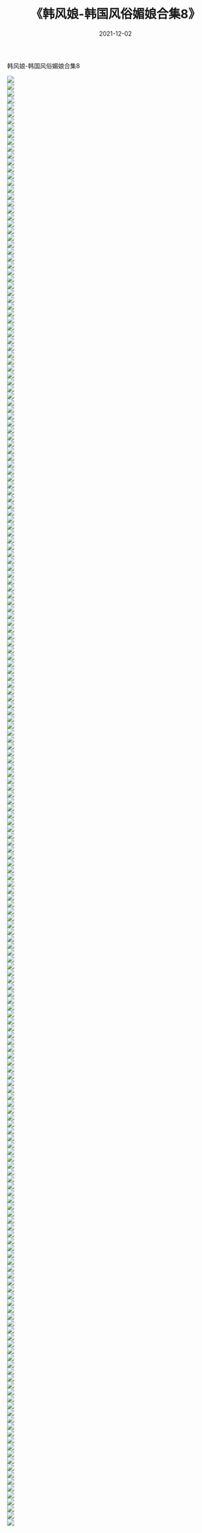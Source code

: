﻿---
layout: post
title:  《韩风娘-韩国风俗媚娘合集8》
date:   2021-12-02
img: http://imgx.orgx.ga/漏D/网络美图/2021/韩风娘-韩国风俗媚娘合集8/000.jpg
categories: [美女, 清纯, 唯美]
---

韩风娘-韩国风俗媚娘合集8

  ![](http://imgx.orgx.ga/漏D/网络美图/2021/韩风娘-韩国风俗媚娘合集8/001.jpg) <br> ![](http://imgx.orgx.ga/漏D/网络美图/2021/韩风娘-韩国风俗媚娘合集8/002.jpg) <br> ![](http://imgx.orgx.ga/漏D/网络美图/2021/韩风娘-韩国风俗媚娘合集8/003.jpg) <br> ![](http://imgx.orgx.ga/漏D/网络美图/2021/韩风娘-韩国风俗媚娘合集8/004.jpg) <br> ![](http://imgx.orgx.ga/漏D/网络美图/2021/韩风娘-韩国风俗媚娘合集8/005.jpg) <br> ![](http://imgx.orgx.ga/漏D/网络美图/2021/韩风娘-韩国风俗媚娘合集8/006.jpg) <br> ![](http://imgx.orgx.ga/漏D/网络美图/2021/韩风娘-韩国风俗媚娘合集8/007.jpg) <br> ![](http://imgx.orgx.ga/漏D/网络美图/2021/韩风娘-韩国风俗媚娘合集8/008.jpg) <br> ![](http://imgx.orgx.ga/漏D/网络美图/2021/韩风娘-韩国风俗媚娘合集8/009.jpg) <br> ![](http://imgx.orgx.ga/漏D/网络美图/2021/韩风娘-韩国风俗媚娘合集8/010.jpg) <br> ![](http://imgx.orgx.ga/漏D/网络美图/2021/韩风娘-韩国风俗媚娘合集8/011.jpg) <br> ![](http://imgx.orgx.ga/漏D/网络美图/2021/韩风娘-韩国风俗媚娘合集8/012.jpg) <br> ![](http://imgx.orgx.ga/漏D/网络美图/2021/韩风娘-韩国风俗媚娘合集8/013.jpg) <br> ![](http://imgx.orgx.ga/漏D/网络美图/2021/韩风娘-韩国风俗媚娘合集8/014.jpg) <br> ![](http://imgx.orgx.ga/漏D/网络美图/2021/韩风娘-韩国风俗媚娘合集8/015.jpg) <br> ![](http://imgx.orgx.ga/漏D/网络美图/2021/韩风娘-韩国风俗媚娘合集8/016.jpg) <br> ![](http://imgx.orgx.ga/漏D/网络美图/2021/韩风娘-韩国风俗媚娘合集8/017.jpg) <br> ![](http://imgx.orgx.ga/漏D/网络美图/2021/韩风娘-韩国风俗媚娘合集8/018.jpg) <br> ![](http://imgx.orgx.ga/漏D/网络美图/2021/韩风娘-韩国风俗媚娘合集8/019.jpg) <br> ![](http://imgx.orgx.ga/漏D/网络美图/2021/韩风娘-韩国风俗媚娘合集8/020.jpg) <br> ![](http://imgx.orgx.ga/漏D/网络美图/2021/韩风娘-韩国风俗媚娘合集8/021.jpg) <br> ![](http://imgx.orgx.ga/漏D/网络美图/2021/韩风娘-韩国风俗媚娘合集8/022.jpg) <br> ![](http://imgx.orgx.ga/漏D/网络美图/2021/韩风娘-韩国风俗媚娘合集8/023.jpg) <br> ![](http://imgx.orgx.ga/漏D/网络美图/2021/韩风娘-韩国风俗媚娘合集8/024.jpg) <br> ![](http://imgx.orgx.ga/漏D/网络美图/2021/韩风娘-韩国风俗媚娘合集8/025.jpg) <br> ![](http://imgx.orgx.ga/漏D/网络美图/2021/韩风娘-韩国风俗媚娘合集8/026.jpg) <br> ![](http://imgx.orgx.ga/漏D/网络美图/2021/韩风娘-韩国风俗媚娘合集8/027.jpg) <br> ![](http://imgx.orgx.ga/漏D/网络美图/2021/韩风娘-韩国风俗媚娘合集8/028.jpg) <br> ![](http://imgx.orgx.ga/漏D/网络美图/2021/韩风娘-韩国风俗媚娘合集8/029.jpg) <br> ![](http://imgx.orgx.ga/漏D/网络美图/2021/韩风娘-韩国风俗媚娘合集8/030.jpg) <br> ![](http://imgx.orgx.ga/漏D/网络美图/2021/韩风娘-韩国风俗媚娘合集8/031.jpg) <br> ![](http://imgx.orgx.ga/漏D/网络美图/2021/韩风娘-韩国风俗媚娘合集8/032.jpg) <br> ![](http://imgx.orgx.ga/漏D/网络美图/2021/韩风娘-韩国风俗媚娘合集8/033.jpg) <br> ![](http://imgx.orgx.ga/漏D/网络美图/2021/韩风娘-韩国风俗媚娘合集8/034.jpg) <br> ![](http://imgx.orgx.ga/漏D/网络美图/2021/韩风娘-韩国风俗媚娘合集8/035.jpg) <br> ![](http://imgx.orgx.ga/漏D/网络美图/2021/韩风娘-韩国风俗媚娘合集8/036.jpg) <br> ![](http://imgx.orgx.ga/漏D/网络美图/2021/韩风娘-韩国风俗媚娘合集8/037.jpg) <br> ![](http://imgx.orgx.ga/漏D/网络美图/2021/韩风娘-韩国风俗媚娘合集8/038.jpg) <br> ![](http://imgx.orgx.ga/漏D/网络美图/2021/韩风娘-韩国风俗媚娘合集8/039.jpg) <br> ![](http://imgx.orgx.ga/漏D/网络美图/2021/韩风娘-韩国风俗媚娘合集8/040.jpg) <br> ![](http://imgx.orgx.ga/漏D/网络美图/2021/韩风娘-韩国风俗媚娘合集8/041.jpg) <br> ![](http://imgx.orgx.ga/漏D/网络美图/2021/韩风娘-韩国风俗媚娘合集8/042.jpg) <br> ![](http://imgx.orgx.ga/漏D/网络美图/2021/韩风娘-韩国风俗媚娘合集8/043.jpg) <br> ![](http://imgx.orgx.ga/漏D/网络美图/2021/韩风娘-韩国风俗媚娘合集8/044.jpg) <br> ![](http://imgx.orgx.ga/漏D/网络美图/2021/韩风娘-韩国风俗媚娘合集8/045.jpg) <br> ![](http://imgx.orgx.ga/漏D/网络美图/2021/韩风娘-韩国风俗媚娘合集8/046.jpg) <br> ![](http://imgx.orgx.ga/漏D/网络美图/2021/韩风娘-韩国风俗媚娘合集8/047.jpg) <br> ![](http://imgx.orgx.ga/漏D/网络美图/2021/韩风娘-韩国风俗媚娘合集8/048.jpg) <br> ![](http://imgx.orgx.ga/漏D/网络美图/2021/韩风娘-韩国风俗媚娘合集8/049.jpg) <br> ![](http://imgx.orgx.ga/漏D/网络美图/2021/韩风娘-韩国风俗媚娘合集8/050.jpg) <br> ![](http://imgx.orgx.ga/漏D/网络美图/2021/韩风娘-韩国风俗媚娘合集8/051.jpg) <br> ![](http://imgx.orgx.ga/漏D/网络美图/2021/韩风娘-韩国风俗媚娘合集8/052.jpg) <br> ![](http://imgx.orgx.ga/漏D/网络美图/2021/韩风娘-韩国风俗媚娘合集8/053.jpg) <br> ![](http://imgx.orgx.ga/漏D/网络美图/2021/韩风娘-韩国风俗媚娘合集8/054.jpg) <br> ![](http://imgx.orgx.ga/漏D/网络美图/2021/韩风娘-韩国风俗媚娘合集8/055.jpg) <br> ![](http://imgx.orgx.ga/漏D/网络美图/2021/韩风娘-韩国风俗媚娘合集8/056.jpg) <br> ![](http://imgx.orgx.ga/漏D/网络美图/2021/韩风娘-韩国风俗媚娘合集8/057.jpg) <br> ![](http://imgx.orgx.ga/漏D/网络美图/2021/韩风娘-韩国风俗媚娘合集8/058.jpg) <br> ![](http://imgx.orgx.ga/漏D/网络美图/2021/韩风娘-韩国风俗媚娘合集8/059.jpg) <br> ![](http://imgx.orgx.ga/漏D/网络美图/2021/韩风娘-韩国风俗媚娘合集8/060.jpg) <br> ![](http://imgx.orgx.ga/漏D/网络美图/2021/韩风娘-韩国风俗媚娘合集8/061.jpg) <br> ![](http://imgx.orgx.ga/漏D/网络美图/2021/韩风娘-韩国风俗媚娘合集8/062.jpg) <br> ![](http://imgx.orgx.ga/漏D/网络美图/2021/韩风娘-韩国风俗媚娘合集8/063.jpg) <br> ![](http://imgx.orgx.ga/漏D/网络美图/2021/韩风娘-韩国风俗媚娘合集8/064.jpg) <br> ![](http://imgx.orgx.ga/漏D/网络美图/2021/韩风娘-韩国风俗媚娘合集8/065.jpg) <br> ![](http://imgx.orgx.ga/漏D/网络美图/2021/韩风娘-韩国风俗媚娘合集8/066.jpg) <br> ![](http://imgx.orgx.ga/漏D/网络美图/2021/韩风娘-韩国风俗媚娘合集8/067.jpg) <br> ![](http://imgx.orgx.ga/漏D/网络美图/2021/韩风娘-韩国风俗媚娘合集8/068.jpg) <br> ![](http://imgx.orgx.ga/漏D/网络美图/2021/韩风娘-韩国风俗媚娘合集8/069.jpg) <br> ![](http://imgx.orgx.ga/漏D/网络美图/2021/韩风娘-韩国风俗媚娘合集8/070.jpg) <br> ![](http://imgx.orgx.ga/漏D/网络美图/2021/韩风娘-韩国风俗媚娘合集8/071.jpg) <br> ![](http://imgx.orgx.ga/漏D/网络美图/2021/韩风娘-韩国风俗媚娘合集8/072.jpg) <br> ![](http://imgx.orgx.ga/漏D/网络美图/2021/韩风娘-韩国风俗媚娘合集8/073.jpg) <br> ![](http://imgx.orgx.ga/漏D/网络美图/2021/韩风娘-韩国风俗媚娘合集8/074.jpg) <br> ![](http://imgx.orgx.ga/漏D/网络美图/2021/韩风娘-韩国风俗媚娘合集8/075.jpg) <br> ![](http://imgx.orgx.ga/漏D/网络美图/2021/韩风娘-韩国风俗媚娘合集8/076.jpg) <br> ![](http://imgx.orgx.ga/漏D/网络美图/2021/韩风娘-韩国风俗媚娘合集8/077.jpg) <br> ![](http://imgx.orgx.ga/漏D/网络美图/2021/韩风娘-韩国风俗媚娘合集8/078.jpg) <br> ![](http://imgx.orgx.ga/漏D/网络美图/2021/韩风娘-韩国风俗媚娘合集8/079.jpg) <br> ![](http://imgx.orgx.ga/漏D/网络美图/2021/韩风娘-韩国风俗媚娘合集8/080.jpg) <br> ![](http://imgx.orgx.ga/漏D/网络美图/2021/韩风娘-韩国风俗媚娘合集8/081.jpg) <br> ![](http://imgx.orgx.ga/漏D/网络美图/2021/韩风娘-韩国风俗媚娘合集8/082.jpg) <br> ![](http://imgx.orgx.ga/漏D/网络美图/2021/韩风娘-韩国风俗媚娘合集8/083.jpg) <br> ![](http://imgx.orgx.ga/漏D/网络美图/2021/韩风娘-韩国风俗媚娘合集8/084.jpg) <br> ![](http://imgx.orgx.ga/漏D/网络美图/2021/韩风娘-韩国风俗媚娘合集8/085.jpg) <br> ![](http://imgx.orgx.ga/漏D/网络美图/2021/韩风娘-韩国风俗媚娘合集8/086.jpg) <br> ![](http://imgx.orgx.ga/漏D/网络美图/2021/韩风娘-韩国风俗媚娘合集8/087.jpg) <br> ![](http://imgx.orgx.ga/漏D/网络美图/2021/韩风娘-韩国风俗媚娘合集8/088.jpg) <br> ![](http://imgx.orgx.ga/漏D/网络美图/2021/韩风娘-韩国风俗媚娘合集8/089.jpg) <br> ![](http://imgx.orgx.ga/漏D/网络美图/2021/韩风娘-韩国风俗媚娘合集8/090.jpg) <br> ![](http://imgx.orgx.ga/漏D/网络美图/2021/韩风娘-韩国风俗媚娘合集8/091.jpg) <br> ![](http://imgx.orgx.ga/漏D/网络美图/2021/韩风娘-韩国风俗媚娘合集8/092.jpg) <br> ![](http://imgx.orgx.ga/漏D/网络美图/2021/韩风娘-韩国风俗媚娘合集8/093.jpg) <br> ![](http://imgx.orgx.ga/漏D/网络美图/2021/韩风娘-韩国风俗媚娘合集8/094.jpg) <br> ![](http://imgx.orgx.ga/漏D/网络美图/2021/韩风娘-韩国风俗媚娘合集8/095.jpg) <br> ![](http://imgx.orgx.ga/漏D/网络美图/2021/韩风娘-韩国风俗媚娘合集8/096.jpg) <br> ![](http://imgx.orgx.ga/漏D/网络美图/2021/韩风娘-韩国风俗媚娘合集8/097.jpg) <br> ![](http://imgx.orgx.ga/漏D/网络美图/2021/韩风娘-韩国风俗媚娘合集8/098.jpg) <br> ![](http://imgx.orgx.ga/漏D/网络美图/2021/韩风娘-韩国风俗媚娘合集8/099.jpg) <br> ![](http://imgx.orgx.ga/漏D/网络美图/2021/韩风娘-韩国风俗媚娘合集8/100.jpg) <br> ![](http://imgx.orgx.ga/漏D/网络美图/2021/韩风娘-韩国风俗媚娘合集8/101.jpg) <br> ![](http://imgx.orgx.ga/漏D/网络美图/2021/韩风娘-韩国风俗媚娘合集8/102.jpg) <br> ![](http://imgx.orgx.ga/漏D/网络美图/2021/韩风娘-韩国风俗媚娘合集8/103.jpg) <br> ![](http://imgx.orgx.ga/漏D/网络美图/2021/韩风娘-韩国风俗媚娘合集8/104.jpg) <br> ![](http://imgx.orgx.ga/漏D/网络美图/2021/韩风娘-韩国风俗媚娘合集8/105.jpg) <br> ![](http://imgx.orgx.ga/漏D/网络美图/2021/韩风娘-韩国风俗媚娘合集8/106.jpg) <br> ![](http://imgx.orgx.ga/漏D/网络美图/2021/韩风娘-韩国风俗媚娘合集8/107.jpg) <br> ![](http://imgx.orgx.ga/漏D/网络美图/2021/韩风娘-韩国风俗媚娘合集8/108.jpg) <br> ![](http://imgx.orgx.ga/漏D/网络美图/2021/韩风娘-韩国风俗媚娘合集8/109.jpg) <br> ![](http://imgx.orgx.ga/漏D/网络美图/2021/韩风娘-韩国风俗媚娘合集8/110.jpg) <br> ![](http://imgx.orgx.ga/漏D/网络美图/2021/韩风娘-韩国风俗媚娘合集8/111.jpg) <br> ![](http://imgx.orgx.ga/漏D/网络美图/2021/韩风娘-韩国风俗媚娘合集8/112.jpg) <br> ![](http://imgx.orgx.ga/漏D/网络美图/2021/韩风娘-韩国风俗媚娘合集8/113.jpg) <br> ![](http://imgx.orgx.ga/漏D/网络美图/2021/韩风娘-韩国风俗媚娘合集8/114.jpg) <br> ![](http://imgx.orgx.ga/漏D/网络美图/2021/韩风娘-韩国风俗媚娘合集8/115.jpg) <br> ![](http://imgx.orgx.ga/漏D/网络美图/2021/韩风娘-韩国风俗媚娘合集8/116.jpg) <br> ![](http://imgx.orgx.ga/漏D/网络美图/2021/韩风娘-韩国风俗媚娘合集8/117.jpg) <br> ![](http://imgx.orgx.ga/漏D/网络美图/2021/韩风娘-韩国风俗媚娘合集8/118.jpg) <br> ![](http://imgx.orgx.ga/漏D/网络美图/2021/韩风娘-韩国风俗媚娘合集8/119.jpg) <br> ![](http://imgx.orgx.ga/漏D/网络美图/2021/韩风娘-韩国风俗媚娘合集8/120.jpg) <br> ![](http://imgx.orgx.ga/漏D/网络美图/2021/韩风娘-韩国风俗媚娘合集8/121.jpg) <br> ![](http://imgx.orgx.ga/漏D/网络美图/2021/韩风娘-韩国风俗媚娘合集8/122.jpg) <br> ![](http://imgx.orgx.ga/漏D/网络美图/2021/韩风娘-韩国风俗媚娘合集8/123.jpg) <br> ![](http://imgx.orgx.ga/漏D/网络美图/2021/韩风娘-韩国风俗媚娘合集8/124.jpg) <br> ![](http://imgx.orgx.ga/漏D/网络美图/2021/韩风娘-韩国风俗媚娘合集8/125.jpg) <br> ![](http://imgx.orgx.ga/漏D/网络美图/2021/韩风娘-韩国风俗媚娘合集8/126.jpg) <br> ![](http://imgx.orgx.ga/漏D/网络美图/2021/韩风娘-韩国风俗媚娘合集8/127.jpg) <br> ![](http://imgx.orgx.ga/漏D/网络美图/2021/韩风娘-韩国风俗媚娘合集8/128.jpg) <br> ![](http://imgx.orgx.ga/漏D/网络美图/2021/韩风娘-韩国风俗媚娘合集8/129.jpg) <br> ![](http://imgx.orgx.ga/漏D/网络美图/2021/韩风娘-韩国风俗媚娘合集8/130.jpg) <br> ![](http://imgx.orgx.ga/漏D/网络美图/2021/韩风娘-韩国风俗媚娘合集8/131.jpg) <br> ![](http://imgx.orgx.ga/漏D/网络美图/2021/韩风娘-韩国风俗媚娘合集8/132.jpg) <br> ![](http://imgx.orgx.ga/漏D/网络美图/2021/韩风娘-韩国风俗媚娘合集8/133.jpg) <br> ![](http://imgx.orgx.ga/漏D/网络美图/2021/韩风娘-韩国风俗媚娘合集8/134.jpg) <br> ![](http://imgx.orgx.ga/漏D/网络美图/2021/韩风娘-韩国风俗媚娘合集8/135.jpg) <br> ![](http://imgx.orgx.ga/漏D/网络美图/2021/韩风娘-韩国风俗媚娘合集8/136.jpg) <br> ![](http://imgx.orgx.ga/漏D/网络美图/2021/韩风娘-韩国风俗媚娘合集8/137.jpg) <br> ![](http://imgx.orgx.ga/漏D/网络美图/2021/韩风娘-韩国风俗媚娘合集8/138.jpg) <br> ![](http://imgx.orgx.ga/漏D/网络美图/2021/韩风娘-韩国风俗媚娘合集8/139.jpg) <br> ![](http://imgx.orgx.ga/漏D/网络美图/2021/韩风娘-韩国风俗媚娘合集8/140.jpg) <br> ![](http://imgx.orgx.ga/漏D/网络美图/2021/韩风娘-韩国风俗媚娘合集8/141.jpg) <br> ![](http://imgx.orgx.ga/漏D/网络美图/2021/韩风娘-韩国风俗媚娘合集8/142.jpg) <br> ![](http://imgx.orgx.ga/漏D/网络美图/2021/韩风娘-韩国风俗媚娘合集8/143.jpg) <br> ![](http://imgx.orgx.ga/漏D/网络美图/2021/韩风娘-韩国风俗媚娘合集8/144.jpg) <br> ![](http://imgx.orgx.ga/漏D/网络美图/2021/韩风娘-韩国风俗媚娘合集8/145.jpg) <br> ![](http://imgx.orgx.ga/漏D/网络美图/2021/韩风娘-韩国风俗媚娘合集8/146.jpg) <br> ![](http://imgx.orgx.ga/漏D/网络美图/2021/韩风娘-韩国风俗媚娘合集8/147.jpg) <br> ![](http://imgx.orgx.ga/漏D/网络美图/2021/韩风娘-韩国风俗媚娘合集8/148.jpg) <br> ![](http://imgx.orgx.ga/漏D/网络美图/2021/韩风娘-韩国风俗媚娘合集8/149.jpg) <br> ![](http://imgx.orgx.ga/漏D/网络美图/2021/韩风娘-韩国风俗媚娘合集8/150.jpg) <br> ![](http://imgx.orgx.ga/漏D/网络美图/2021/韩风娘-韩国风俗媚娘合集8/151.jpg) <br> ![](http://imgx.orgx.ga/漏D/网络美图/2021/韩风娘-韩国风俗媚娘合集8/152.jpg) <br> ![](http://imgx.orgx.ga/漏D/网络美图/2021/韩风娘-韩国风俗媚娘合集8/153.jpg) <br> ![](http://imgx.orgx.ga/漏D/网络美图/2021/韩风娘-韩国风俗媚娘合集8/154.jpg) <br> ![](http://imgx.orgx.ga/漏D/网络美图/2021/韩风娘-韩国风俗媚娘合集8/155.jpg) <br> ![](http://imgx.orgx.ga/漏D/网络美图/2021/韩风娘-韩国风俗媚娘合集8/156.jpg) <br> ![](http://imgx.orgx.ga/漏D/网络美图/2021/韩风娘-韩国风俗媚娘合集8/157.jpg) <br> ![](http://imgx.orgx.ga/漏D/网络美图/2021/韩风娘-韩国风俗媚娘合集8/158.jpg) <br> ![](http://imgx.orgx.ga/漏D/网络美图/2021/韩风娘-韩国风俗媚娘合集8/159.jpg) <br> ![](http://imgx.orgx.ga/漏D/网络美图/2021/韩风娘-韩国风俗媚娘合集8/160.jpg) <br> ![](http://imgx.orgx.ga/漏D/网络美图/2021/韩风娘-韩国风俗媚娘合集8/161.jpg) <br> ![](http://imgx.orgx.ga/漏D/网络美图/2021/韩风娘-韩国风俗媚娘合集8/162.jpg) <br> ![](http://imgx.orgx.ga/漏D/网络美图/2021/韩风娘-韩国风俗媚娘合集8/163.jpg) <br> ![](http://imgx.orgx.ga/漏D/网络美图/2021/韩风娘-韩国风俗媚娘合集8/164.jpg) <br> ![](http://imgx.orgx.ga/漏D/网络美图/2021/韩风娘-韩国风俗媚娘合集8/165.jpg) <br> ![](http://imgx.orgx.ga/漏D/网络美图/2021/韩风娘-韩国风俗媚娘合集8/166.jpg) <br> ![](http://imgx.orgx.ga/漏D/网络美图/2021/韩风娘-韩国风俗媚娘合集8/167.jpg) <br> ![](http://imgx.orgx.ga/漏D/网络美图/2021/韩风娘-韩国风俗媚娘合集8/168.jpg) <br> ![](http://imgx.orgx.ga/漏D/网络美图/2021/韩风娘-韩国风俗媚娘合集8/169.jpg) <br> ![](http://imgx.orgx.ga/漏D/网络美图/2021/韩风娘-韩国风俗媚娘合集8/170.jpg) <br> ![](http://imgx.orgx.ga/漏D/网络美图/2021/韩风娘-韩国风俗媚娘合集8/171.jpg) <br> ![](http://imgx.orgx.ga/漏D/网络美图/2021/韩风娘-韩国风俗媚娘合集8/172.jpg) <br> ![](http://imgx.orgx.ga/漏D/网络美图/2021/韩风娘-韩国风俗媚娘合集8/173.jpg) <br> ![](http://imgx.orgx.ga/漏D/网络美图/2021/韩风娘-韩国风俗媚娘合集8/174.jpg) <br> ![](http://imgx.orgx.ga/漏D/网络美图/2021/韩风娘-韩国风俗媚娘合集8/175.jpg) <br> ![](http://imgx.orgx.ga/漏D/网络美图/2021/韩风娘-韩国风俗媚娘合集8/176.jpg) <br> ![](http://imgx.orgx.ga/漏D/网络美图/2021/韩风娘-韩国风俗媚娘合集8/177.jpg) <br> ![](http://imgx.orgx.ga/漏D/网络美图/2021/韩风娘-韩国风俗媚娘合集8/178.jpg) <br> ![](http://imgx.orgx.ga/漏D/网络美图/2021/韩风娘-韩国风俗媚娘合集8/179.jpg) <br> ![](http://imgx.orgx.ga/漏D/网络美图/2021/韩风娘-韩国风俗媚娘合集8/180.jpg) <br> ![](http://imgx.orgx.ga/漏D/网络美图/2021/韩风娘-韩国风俗媚娘合集8/181.jpg) <br> ![](http://imgx.orgx.ga/漏D/网络美图/2021/韩风娘-韩国风俗媚娘合集8/182.jpg) <br> ![](http://imgx.orgx.ga/漏D/网络美图/2021/韩风娘-韩国风俗媚娘合集8/183.jpg) <br> ![](http://imgx.orgx.ga/漏D/网络美图/2021/韩风娘-韩国风俗媚娘合集8/184.jpg) <br> ![](http://imgx.orgx.ga/漏D/网络美图/2021/韩风娘-韩国风俗媚娘合集8/185.jpg) <br> ![](http://imgx.orgx.ga/漏D/网络美图/2021/韩风娘-韩国风俗媚娘合集8/186.jpg) <br> ![](http://imgx.orgx.ga/漏D/网络美图/2021/韩风娘-韩国风俗媚娘合集8/187.jpg) <br> ![](http://imgx.orgx.ga/漏D/网络美图/2021/韩风娘-韩国风俗媚娘合集8/188.jpg) <br> ![](http://imgx.orgx.ga/漏D/网络美图/2021/韩风娘-韩国风俗媚娘合集8/189.jpg) <br> ![](http://imgx.orgx.ga/漏D/网络美图/2021/韩风娘-韩国风俗媚娘合集8/190.jpg) <br> ![](http://imgx.orgx.ga/漏D/网络美图/2021/韩风娘-韩国风俗媚娘合集8/191.jpg) <br> ![](http://imgx.orgx.ga/漏D/网络美图/2021/韩风娘-韩国风俗媚娘合集8/192.jpg) <br> ![](http://imgx.orgx.ga/漏D/网络美图/2021/韩风娘-韩国风俗媚娘合集8/193.jpg) <br> ![](http://imgx.orgx.ga/漏D/网络美图/2021/韩风娘-韩国风俗媚娘合集8/194.jpg) <br> ![](http://imgx.orgx.ga/漏D/网络美图/2021/韩风娘-韩国风俗媚娘合集8/195.jpg) <br> ![](http://imgx.orgx.ga/漏D/网络美图/2021/韩风娘-韩国风俗媚娘合集8/196.jpg) <br> ![](http://imgx.orgx.ga/漏D/网络美图/2021/韩风娘-韩国风俗媚娘合集8/197.jpg) <br> ![](http://imgx.orgx.ga/漏D/网络美图/2021/韩风娘-韩国风俗媚娘合集8/198.jpg) <br> ![](http://imgx.orgx.ga/漏D/网络美图/2021/韩风娘-韩国风俗媚娘合集8/199.jpg) <br> ![](http://imgx.orgx.ga/漏D/网络美图/2021/韩风娘-韩国风俗媚娘合集8/200.jpg) <br> ![](http://imgx.orgx.ga/漏D/网络美图/2021/韩风娘-韩国风俗媚娘合集8/201.jpg) <br> ![](http://imgx.orgx.ga/漏D/网络美图/2021/韩风娘-韩国风俗媚娘合集8/202.jpg) <br> ![](http://imgx.orgx.ga/漏D/网络美图/2021/韩风娘-韩国风俗媚娘合集8/203.jpg) <br> ![](http://imgx.orgx.ga/漏D/网络美图/2021/韩风娘-韩国风俗媚娘合集8/204.jpg) <br> ![](http://imgx.orgx.ga/漏D/网络美图/2021/韩风娘-韩国风俗媚娘合集8/205.jpg) <br> ![](http://imgx.orgx.ga/漏D/网络美图/2021/韩风娘-韩国风俗媚娘合集8/206.jpg) <br> ![](http://imgx.orgx.ga/漏D/网络美图/2021/韩风娘-韩国风俗媚娘合集8/207.jpg) <br> ![](http://imgx.orgx.ga/漏D/网络美图/2021/韩风娘-韩国风俗媚娘合集8/208.jpg) <br> ![](http://imgx.orgx.ga/漏D/网络美图/2021/韩风娘-韩国风俗媚娘合集8/209.jpg) <br> ![](http://imgx.orgx.ga/漏D/网络美图/2021/韩风娘-韩国风俗媚娘合集8/210.jpg) <br> ![](http://imgx.orgx.ga/漏D/网络美图/2021/韩风娘-韩国风俗媚娘合集8/211.jpg) <br>
